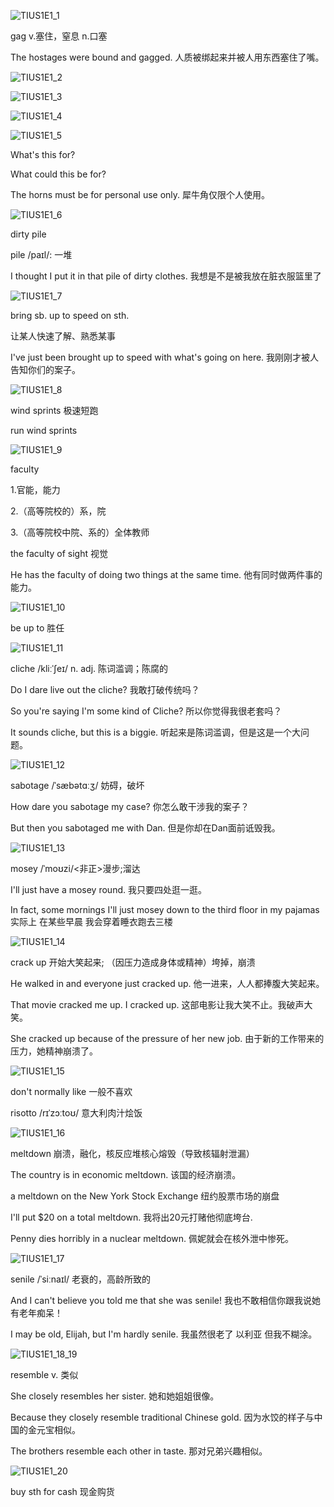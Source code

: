 ![TIUS1E1_1](TIUS1E1_1.jpg)

gag v.塞住，窒息 n.口塞

The hostages were bound and gagged.
人质被绑起来并被人用东西塞住了嘴。

![TIUS1E1_2](TIUS1E1_2.jpg)

![TIUS1E1_3](TIUS1E1_3.jpg)

![TIUS1E1_4](TIUS1E1_4.jpg)

![TIUS1E1_5](TIUS1E1_5.jpg)

What's this for?

What could this be for?

The horns must be for personal use only.
犀牛角仅限个人使用。

![TIUS1E1_6](TIUS1E1_6.jpg)

dirty pile

pile /paɪl/: 一堆

I thought I put it in that pile of dirty clothes.
我想是不是被我放在脏衣服篮里了

![TIUS1E1_7](TIUS1E1_7.jpg)

bring sb. up to speed on sth.

让某人快速了解、熟悉某事

I've just been brought up to speed with what's going on here.
我刚刚才被人告知你们的案子。

![TIUS1E1_8](TIUS1E1_8.jpg)

wind sprints 极速短跑

run wind sprints

![TIUS1E1_9](TIUS1E1_9.jpg)

faculty 

1.官能，能力

2.（高等院校的）系，院

3.（高等院校中院、系的）全体教师

the faculty of sight
视觉

He has the faculty of doing two things at the same time.
他有同时做两件事的能力。

![TIUS1E1_10](TIUS1E1_10.jpg)

be up to 胜任

![TIUS1E1_11](TIUS1E1_11.jpg)

cliche /kliːˈʃeɪ/ n. adj. 陈词滥调；陈腐的

Do I dare live out the cliche?
我敢打破传统吗？

So you're saying I'm some kind of Cliche?
所以你觉得我很老套吗？

It sounds cliche, but this is a biggie. 
听起来是陈词滥调，但是这是一个大问题。

![TIUS1E1_12](TIUS1E1_12.jpg)

sabotage /ˈsæbətɑːʒ/ 妨碍，破坏

How dare you sabotage my case?
你怎么敢干涉我的案子？

But then you sabotaged me with Dan.
但是你却在Dan面前诋毁我。

![TIUS1E1_13](TIUS1E1_13.jpg)

mosey /ˈmoʊzi/<非正>漫步;溜达

I'll just have a mosey round.
我只要四处逛一逛。

In fact, some mornings I'll just mosey down to the third floor in my pajamas
实际上 在某些早晨 我会穿着睡衣跑去三楼

![TIUS1E1_14](TIUS1E1_14.jpg)

crack up 开始大笑起来; （因压力造成身体或精神）垮掉，崩溃

He walked in and everyone just cracked up. 他一进来，人人都捧腹大笑起来。

That movie cracked me up. I cracked up.
这部电影让我大笑不止。我破声大笑。

She cracked up because of the pressure of her new job.
由于新的工作带来的压力，她精神崩溃了。

![TIUS1E1_15](TIUS1E1_15.jpg)

don't normally like 一般不喜欢

risotto /rɪˈzɔːtoʊ/ 意大利肉汁烩饭

![TIUS1E1_16](TIUS1E1_16.jpg)

meltdown 崩溃，融化，核反应堆核心熔毁（导致核辐射泄漏）

The country is in economic meltdown.
该国的经济崩溃。

a meltdown on the New York Stock Exchange
纽约股票市场的崩盘

I'll put $20 on a total meltdown.
我将出20元打赌他彻底垮台.

Penny dies horribly in a nuclear meltdown.
佩妮就会在核外泄中惨死。

![TIUS1E1_17](TIUS1E1_17.jpg)

senile /ˈsiːnaɪl/ 老衰的，高龄所致的

And I can't believe you told me that she was senile!
我也不敢相信你跟我说她有老年痴呆！

I may be old, Elijah, but I'm hardly senile.
我虽然很老了 以利亚 但我不糊涂。

![TIUS1E1_18_19](TIUS1E1_18_19.jpg)

resemble v. 类似

She closely resembles her sister.
她和她姐姐很像。

Because they closely resemble traditional Chinese gold.
因为水饺的样子与中国的金元宝相似。

The brothers resemble each other in taste.
那对兄弟兴趣相似。

![TIUS1E1_20](TIUS1E1_20.jpg)

buy sth for cash 现金购货